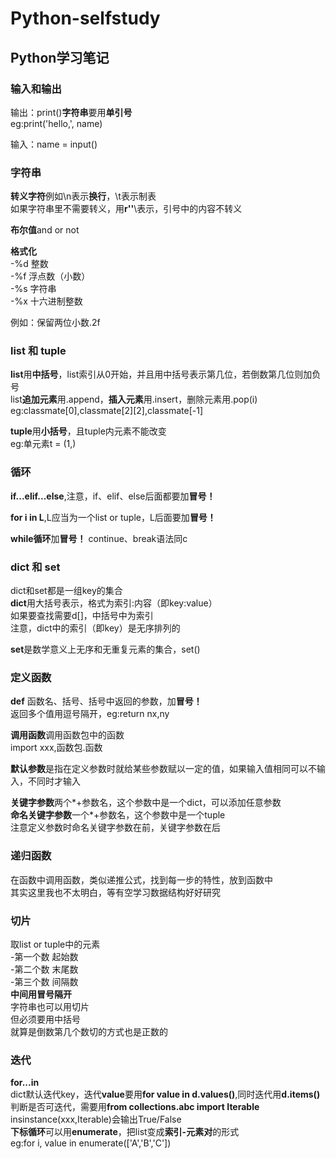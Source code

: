 # Python-selfstudy
## Python学习笔记  
### 输入和输出  

输出：print()**字符串**要用**单引号**<br>
eg:print('hello,', name)<br>

输入：name = input()<br>

### 字符串

**转义字符**例如\n表示**换行**，\t表示制表<br>
如果字符串里不需要转义，用**r''**\表示，引号中的内容不转义<br>

**布尔值**and or not

**格式化**<br>
-%d 整数    
-%f 浮点数（小数）   
-%s 字符串    
-%x 十六进制整数    

例如：保留两位小数.2f<br>

### list 和 tuple
**list**用**中括号**，list索引从0开始，并且用中括号表示第几位，若倒数第几位则加负号<br>
list**追加元素**用.append，**插入元素**用.insert，删除元素用.pop(i)<br>
eg:classmate[0],classmate[2][2],classmate[-1]<br>

**tuple**用**小括号**，且tuple内元素不能改变<br>
eg:单元素t = (1,)<br>

### 循环

**if...elif...else**,注意，if、elif、else后面都要加**冒号！**<br>

**for i in L**,L应当为一个list or tuple，L后面要加**冒号！**<br>

**while循环**加**冒号！** continue、break语法同c<br>

### dict 和 set
dict和set都是一组key的集合<br>
**dict**用大括号表示，格式为索引:内容（即key:value）<br>
如果要查找需要d[]，中括号中为索引<br>
注意，dict中的索引（即key）是无序排列的<br>

**set**是数学意义上无序和无重复元素的集合，set()<br>

### 定义函数
**def** 函数名、括号、括号中返回的参数，加**冒号！**<br>
返回多个值用逗号隔开，eg:return nx,ny<br>

**调用函数**调用函数包中的函数<br>
import xxx,函数包.函数<br>

**默认参数**是指在定义参数时就给某些参数赋以一定的值，如果输入值相同可以不输入，不同时才输入<br>

**关键字参数**两个*+参数名，这个参数中是一个dict，可以添加任意参数<br>
**命名关键字参数**一个*+参数名，这个参数中是一个tuple<br>
注意定义参数时命名关键字参数在前，关键字参数在后<br>

### 递归函数
在函数中调用函数，类似递推公式，找到每一步的特性，放到函数中<br>
其实这里我也不太明白，等有空学习数据结构好好研究<br>

### 切片
取list or tuple中的元素<br>
-第一个数 起始数   
-第二个数 末尾数    
-第三个数 间隔数   
**中间用冒号隔开**<br>
字符串也可以用切片<br>但必须要用中括号<br>
就算是倒数第几个数切的方式也是正数的<br>

### 迭代
**for...in**<br>
dict默认迭代key，迭代**value**要用**for value in d.values()**,同时迭代用**d.items()**<br>
判断是否可迭代，需要用**from collections.abc import Iterable**<br>
insinstance(xxx,Iterable)会输出True/False<br>
**下标循环**可以用**enumerate**，把list变成**索引-元素对**的形式<br>
eg:for i, value in enumerate(['A','B','C'])<br>







